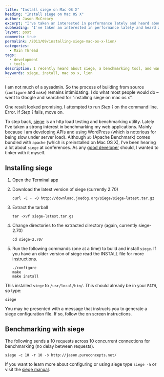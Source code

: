 ```yaml
---
title: "Install siege on Mac OS X"
heading: "Install siege on Mac OS X"
author: Jason McCreary
excerpt: "I've taken an interested in performance lately and heard about siege. The blog articled I found to install siege failed on the first step. So I decided to write my own in hopes it would help any non sysadmin developer that wanted to install siege on Mac OS X Lion. Although this should work with Leopard and Snow Leopard."
subheading: "I've taken an interested in performance lately and heard about siege. The blog articled I found to install siege failed on the first step. So I decided to write my own in hopes it would help any non sysadmin developer that wanted to install siege on Mac OS X Lion. Although this should work with Leopard and Snow Leopard."
layout: post
comments: true
permalink: /2011/09/installing-siege-mac-os-x-lion/
categories:
  - Main Thread
tags:
  - development
  - tools
description: I recently heard about siege, a benchmarking tool, and wanted to install siege on Mac OS X. This post covers the installation process.
keywords: siege, install, mac os x, lion
---
```

I am not much of a sysadmin. So the process of building from source (`configure` and `make`) remains intimidating. I do what most people would do – went to Google and searched for &ldquo;installing siege on mac os x&rdquo;.

One result looked promising. I attempted to run *Step 1* on the command line. Error. If *Step 1* fails, move on.

To step back, [siege][1] is an http load testing and benchmarking utility. Lately I&rsquo;ve taken a strong interest in benchmarking my web applications. Mainly because I am developing APIs and using WordPress (which is notorious for being slow under server load). Although `ab` (Apache Benchmark) comes bundled with `apache` (which is preinstalled on Mac OS X), I&rsquo;ve been hearing a lot about `siege` at conferences. As any [good developer][2] should, I wanted to tinker with it myself.

## Installing siege

1.  Open the Terminal app
2.  Download the latest version of siege (currently 2.70)

        curl -C - -O http://download.joedog.org/siege/siege-latest.tar.gz

3.  Extract the tarball

        tar -xvf siege-latest.tar.gz

4.  Change directories to the extracted directory (again, currently siege-2.70)

        cd siege-2.70/

5.  Run the following commands (one at a time) to build and install `siege`. If you have an older version of siege read the INSTALL file for more instructions.

        ./configure
        make
        make install

This installed `siege` to `/usr/local/bin/`. This should already be in your `PATH`, so type:

    siege

You may be presented with a message that instructs you to generate a siege configuration file. If so, follow the on screen instructions.

## Benchmarking with siege

The following sends a 10 requests across 10 concurrent connections for benchmarking (no delay between requests).

    siege -c 10 -r 10 -b http://jason.pureconcepts.net/

If you want to learn more about configuring or using siege type `siege -h` or visit the [siege manual][3].

 [1]: http://www.joedog.org/siege-home
 [2]: http://jason.pureconcepts.net/2009/12/good_developer_routines/ "Routines of a good developer"
 [3]: http://www.joedog.org/siege-manual

